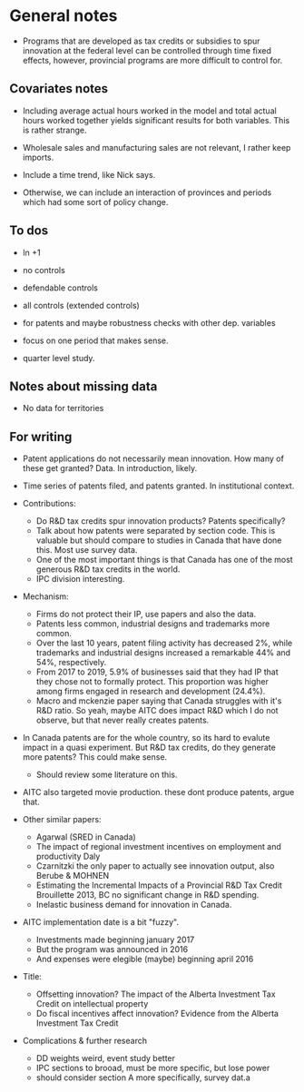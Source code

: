 # General notes

- Programs that are developed as tax credits or subsidies to spur innovation at the federal level can be controlled through time fixed effects, however, provincial programs are more difficult to control for.

## Covariates notes

- Including average actual hours worked in the model and total actual hours worked together yields significant results for both variables. This is rather strange. 

- Wholesale sales and manufacturing sales are not relevant, I rather keep imports. 

-  Include a time trend, like Nick says. 

-  Otherwise, we can include an interaction of provinces and periods which had some sort of policy change. 

## To dos

-  ln +1 

- no controls

- defendable controls

- all controls (extended controls)

- for patents and maybe robustness checks with other dep. variables

- focus on one period that makes sense. 

- quarter level study. 

## Notes about missing data

- No data for territories 

## For writing

- Patent applications do not necessarily mean innovation. How many of these get granted? Data. In introduction, likely. 

- Time series of patents filed, and patents granted. In institutional context. 

- Contributions:
    - Do R&D tax credits spur innovation products? Patents specifically?
    - Talk about how patents were separated by section code. This is valuable but should compare to studies in Canada that have done this. Most use survey data. 
    - One of the most important things is that Canada has one of the most generous R&D tax credits in the world.
    - IPC division interesting. 

- Mechanism:
    - Firms do not protect their IP, use papers and also the data.
    - Patents less common, industrial designs and trademarks more common.
    - Over the last 10 years, patent filing activity has decreased 2%, while trademarks and industrial designs increased a remarkable 44% and 54%, respectively.
    - From 2017 to 2019, 5.9% of businesses said that they had IP that they chose not to formally protect. This proportion was higher among firms engaged in research and development (24.4%).
    - Macro and mckenzie paper saying that Canada struggles with it's R&D ratio. So yeah, maybe AITC does impact R\&D which I do not observe, but that never really creates patents.

- In Canada patents are for the whole country, so its hard to evalute impact in a quasi experiment. But R&D tax credits, do they generate more patents? This could make sense.
    - Should review some literature on this.

- AITC also targeted movie production. these dont produce patents, argue that.

- Other similar papers:
    - Agarwal (SRED in Canada)
    - The impact of regional investment incentives on employment and productivity Daly
    - Czarnitzki the only paper to actually see innovation output, also Berube & MOHNEN
    - Estimating the Incremental Impacts of a Provincial R&D Tax Credit Brouillette 2013, BC no significant change in R\&D spending. 
    - Inelastic business demand for innovation in Canada. 

- AITC implementation date is a bit "fuzzy".
    - Investments made beginning january 2017
    - But the program was announced in 2016
    - And expenses were elegible (maybe) beginning april 2016

- Title: 
    - Offsetting innovation? The impact of the Alberta Investment Tax Credit on intellectual property
    - Do fiscal incentives affect innovation? Evidence from the Alberta Investment Tax Credit

- Complications & further research
    - DD weights weird, event study better
    - IPC sections to brooad, must be more specific, but lose power
    - should consider section A more specifically, survey dat.a 